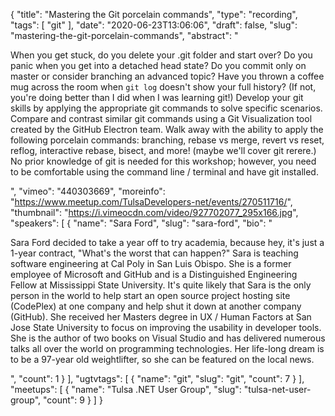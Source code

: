 {
  "title": "Mastering the Git porcelain commands",
  "type": "recording",
  "tags": [
    "git"
  ],
  "date": "2020-06-23T13:06:06",
  "draft": false,
  "slug": "mastering-the-git-porcelain-commands",
  "abstract": "<p>When you get stuck, do you delete your .git folder and start over? Do you panic when you get into a detached head state? Do you commit only on master or consider branching an advanced topic? Have you thrown a coffee mug across the room when `git log` doesn't show your full history? (If not, you're doing better than I did when I was learning git!) Develop your git skills by applying the appropriate git commands to solve specific scenarios. Compare and contrast similar git commands using a Git Visualization tool created by the GitHub Electron team. Walk away with the ability to apply the following porcelain commands: branching, rebase vs merge, revert vs reset, reflog, interactive rebase, bisect, and more! (maybe we'll cover git rerere.) No prior knowledge of git is needed for this workshop; however, you need to be comfortable using the command line / terminal and have git installed.</p>",
  "vimeo": "440303669",
  "moreinfo": "https://www.meetup.com/TulsaDevelopers-net/events/270511716/",
  "thumbnail": "https://i.vimeocdn.com/video/927702077_295x166.jpg",
  "speakers": [
    {
      "name": "Sara Ford",
      "slug": "sara-ford",
      "bio": "<p>Sara Ford decided to take a year off to try academia, because hey, it's just a 1-year contract, \"What's the worst that can happen?\" Sara is teaching software engineering at Cal Poly in San Luis Obispo. She is a former employee of Microsoft and GitHub and is a Distinguished Engineering Fellow at Mississippi State University. It's quite likely that Sara is the only person in the world to help start an open source project hosting site (CodePlex) at one company and help shut it down at another company (GitHub). She received her Masters degree in UX / Human Factors at San Jose State University to focus on improving the usability in developer tools. She is the author of two books on Visual Studio and has delivered numerous talks all over the world on programming technologies. Her life-long dream is to be a 97-year old weightlifter, so she can be featured on the local news.</p>",
      "count": 1
    }
  ],
  "ugtvtags": [
    {
      "name": "git",
      "slug": "git",
      "count": 7
    }
  ],
  "meetups": [
    {
      "name": "Tulsa .NET User Group",
      "slug": "tulsa-net-user-group",
      "count": 9
    }
  ]
}